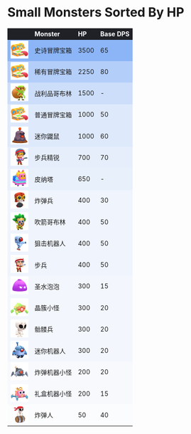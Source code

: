 # Small Monsters Sorted By HP

<style>
    .heatMapMS {
        width: 100%;
        text-align: left;
    }
    .heatMapMS th {
        word-wrap: break-word;
        text-align: left;
        color: white;
        background: #202127;
    }
    .heatMapMS tr:nth-child(1) { background: rgba(66, 133, 244, 0.60); }
    .heatMapMS tr:nth-child(2) { background: rgba(66, 133, 244, 0.39); }
    .heatMapMS tr:nth-child(3) { background: rgba(66, 133, 244, 0.26); }
    .heatMapMS tr:nth-child(4) { background: rgba(66, 133, 244, 0.17); }
    .heatMapMS tr:nth-child(5) { background: rgba(66, 133, 244, 0.17); }
    .heatMapMS tr:nth-child(6) { background: rgba(66, 133, 244, 0.12); }
    .heatMapMS tr:nth-child(7) { background: rgba(66, 133, 244, 0.11); }
    .heatMapMS tr:nth-child(8) { background: rgba(66, 133, 244, 0.07); }
    .heatMapMS tr:nth-child(9) { background: rgba(66, 133, 244, 0.07); }
    .heatMapMS tr:nth-child(10) { background: rgba(66, 133, 244, 0.07); }
    .heatMapMS tr:nth-child(11) { background: rgba(66, 133, 244, 0.07); }
    .heatMapMS tr:nth-child(12) { background: rgba(66, 133, 244, 0.05); }
    .heatMapMS tr:nth-child(13) { background: rgba(66, 133, 244, 0.05); }
    .heatMapMS tr:nth-child(14) { background: rgba(66, 133, 244, 0.05); }
    .heatMapMS tr:nth-child(15) { background: rgba(66, 133, 244, 0.05); }
    .heatMapMS tr:nth-child(16) { background: rgba(66, 133, 244, 0.03); }
    .heatMapMS tr:nth-child(17) { background: rgba(66, 133, 244, 0.03); }
    .heatMapMS tr:nth-child(18) { background: rgba(66, 133, 244, 0.01); }
</style>

<div class="heatMapMS">

|   | Monster | HP | Base DPS | 
| -- | -- | -- | -- |
| <img src="../assets/sb_enemies_1_chest-imposter-epic.png"  width="40" height="40" /> | 史诗冒牌宝箱 | 3500 | 65 |
| <img src="../assets/sb_enemies_1_chest-imposter-rare.png"  width="40" height="40" /> | 稀有冒牌宝箱 | 2250 | 80 |
| <img src="../assets/sb_enemies_1_loot-goblin.png"  width="40" height="40" /> | 战利品哥布林 | 1500 | - |
| <img src="../assets/sb_enemies_1_chest-imposter-common.png"  width="40" height="40" /> | 普通冒牌宝箱 | 1000 | 50 |
| <img src="../assets/sb_enemies_1_mini-mole.png"  width="40" height="40" /> | 迷你鼹鼠 | 1000 | 60 |
| <img src="../assets/sb_enemies_1_elite-rifleman.png"  width="40" height="40" /> | 步兵精锐 | 700 | 70 |
| <img src="../assets/sb_enemies_1_pinata.png"  width="40" height="40" /> | 皮纳塔 | 650 | - |
| <img src="../assets/sb_enemies_1_bomber.png"  width="40" height="40" /> | 炸弹兵 | 400 | 30 |
| <img src="../assets/sb_enemies_1_dart-goblin.png"  width="40" height="40" /> | 吹箭哥布林 | 400 | 50 |
| <img src="../assets/sb_enemies_1_sniper-robot.png"  width="40" height="40" /> | 狙击机器人 | 400 | 50 |
| <img src="../assets/sb_enemies_1_riffleman.png"  width="40" height="40" /> | 步兵 | 400 | 50 |
| <img src="../assets/sb_enemies_1_elixir-blob.png"  width="40" height="40" /> | 圣水泡泡 | 300 | 15 |
| <img src="../assets/sb_enemies_1_crystal-critter.png"  width="40" height="40" /> | 晶簇小怪 | 300 | 20 |
| <img src="../assets/sb_enemies_1_skeleton.png"  width="40" height="40" /> | 骷髅兵 | 300 | 20 |
| <img src="../assets/sb_enemies_1_tiny-robot.png"  width="40" height="40" /> | 迷你机器人 | 300 | 20 |
| <img src="../assets/sb_enemies_1_bomb-critter.png"  width="40" height="40" /> | 炸弹机器小怪 | 200 | 20 |
| <img src="../assets/sb_enemies_1_gift-critter.png"  width="40" height="40" /> | 礼盒机器小怪 | 200 | 15 |
| <img src="../assets/sb_enemies_1_wall-breaker.png"  width="40" height="40" /> | 炸弹人 | 50 | 40 |

</div>

